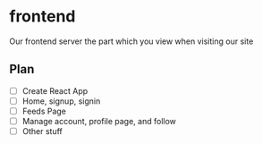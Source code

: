 # frontend

Our frontend server the part which you view when visiting our site

## Plan

- [ ] Create React App
- [ ] Home, signup, signin
- [ ] Feeds Page
- [ ] Manage account, profile page, and follow
- [ ] Other stuff
